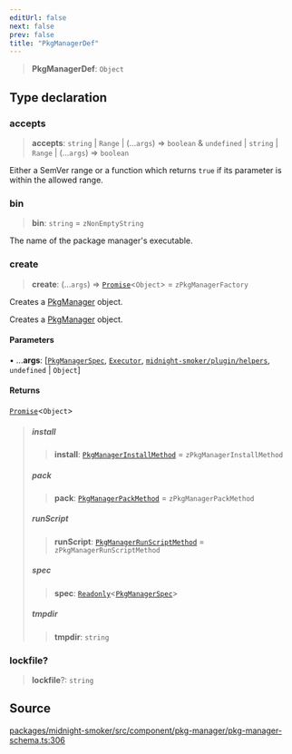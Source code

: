 ```yaml
---
editUrl: false
next: false
prev: false
title: "PkgManagerDef"
---
```


> **PkgManagerDef**: `Object`

## Type declaration

### accepts

> **accepts**: `string` \| `Range` \| (...`args`) => `boolean` & `undefined` \| `string` \| `Range` \| (...`args`) => `boolean`

Either a SemVer range or a function which returns `true` if its parameter
is within the allowed range.

### bin

> **bin**: `string` = `zNonEmptyString`

The name of the package manager's executable.

### create

> **create**: (...`args`) => [`Promise`]( https://developer.mozilla.org/docs/Web/JavaScript/Reference/Global_Objects/Promise )\<`Object`\> = `zPkgManagerFactory`

Creates a [PkgManager](/api/midnight-smoker/midnight-smoker/pkg-manager/type-aliases/pkgmanager/) object.

Creates a [PkgManager](/api/midnight-smoker/midnight-smoker/pkg-manager/type-aliases/pkgmanager/) object.

#### Parameters

• ...**args**: [[`PkgManagerSpec`](/api/midnight-smoker/midnight-smoker/plugin/helpers/classes/pkgmanagerspec/), [`Executor`](/api/midnight-smoker/midnight-smoker/executor/type-aliases/executor/), [`midnight-smoker/plugin/helpers`](/api/midnight-smoker/midnight-smoker/plugin/helpers/index/), `undefined` \| `Object`]

#### Returns

[`Promise`]( https://developer.mozilla.org/docs/Web/JavaScript/Reference/Global_Objects/Promise )\<`Object`\>

> ##### install
>
> > **install**: [`PkgManagerInstallMethod`](/api/midnight-smoker/midnight-smoker/pkg-manager/type-aliases/pkgmanagerinstallmethod/) = `zPkgManagerInstallMethod`
>
> ##### pack
>
> > **pack**: [`PkgManagerPackMethod`](/api/midnight-smoker/midnight-smoker/pkg-manager/type-aliases/pkgmanagerpackmethod/) = `zPkgManagerPackMethod`
>
> ##### runScript
>
> > **runScript**: [`PkgManagerRunScriptMethod`](/api/midnight-smoker/midnight-smoker/pkg-manager/type-aliases/pkgmanagerrunscriptmethod/) = `zPkgManagerRunScriptMethod`
>
> ##### spec
>
> > **spec**: [`Readonly`]( https://www.typescriptlang.org/docs/handbook/utility-types.html#readonlytype )\<[`PkgManagerSpec`](/api/midnight-smoker/midnight-smoker/plugin/helpers/classes/pkgmanagerspec/)\>
>
> ##### tmpdir
>
> > **tmpdir**: `string`
>

### lockfile?

> **lockfile**?: `string`

## Source

[packages/midnight-smoker/src/component/pkg-manager/pkg-manager-schema.ts:306](https://github.com/boneskull/midnight-smoker/blob/417858b/packages/midnight-smoker/src/component/pkg-manager/pkg-manager-schema.ts#L306)

